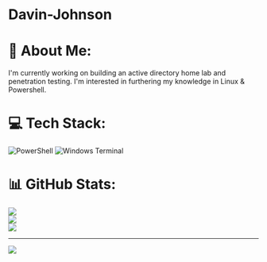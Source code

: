 # Davin-Johnson
# 💫 About Me:
I'm currently working on building an active directory home lab and penetration testing. 
I'm interested in furthering my knowledge in Linux & Powershell.


# 💻 Tech Stack:
![PowerShell](https://img.shields.io/badge/PowerShell-%235391FE.svg?style=for-the-badge&logo=powershell&logoColor=white) ![Windows Terminal](https://img.shields.io/badge/Windows%20Terminal-%234D4D4D.svg?style=for-the-badge&logo=windows-terminal&logoColor=white)
# 📊 GitHub Stats:
![](https://github-readme-stats.vercel.app/api?username=DavinJohnson&theme=dark&hide_border=false&include_all_commits=false&count_private=false)<br/>
![](https://github-readme-streak-stats.herokuapp.com/?user=DavinJohnson&theme=dark&hide_border=false)<br/>
![](https://github-readme-stats.vercel.app/api/top-langs/?username=DavinJohnson&theme=dark&hide_border=false&include_all_commits=false&count_private=false&layout=compact)

---
[![](https://visitcount.itsvg.in/api?id=DavinJohnson&icon=0&color=0)](https://visitcount.itsvg.in)

<!-- Proudly created with GPRM ( https://gprm.itsvg.in ) -->
